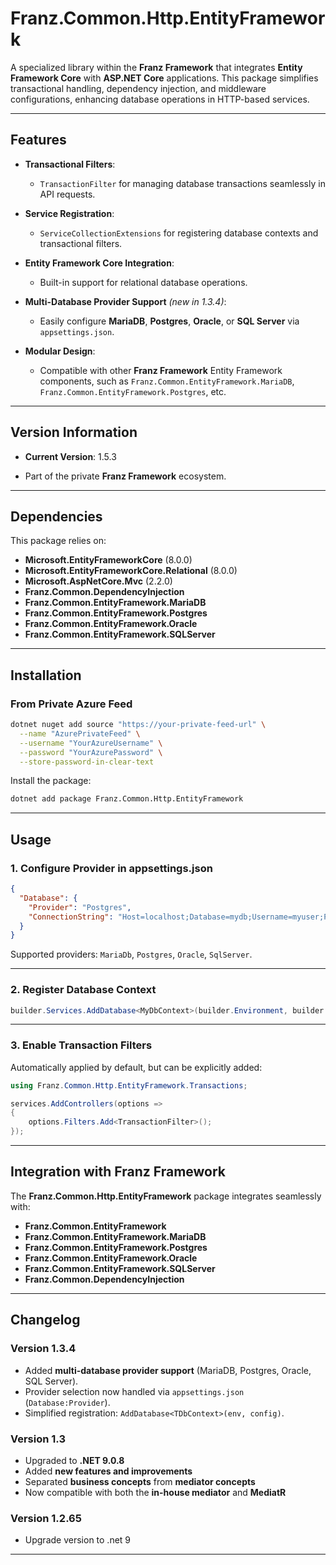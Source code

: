 ﻿# **Franz.Common.Http.EntityFramework**

A specialized library within the **Franz Framework** that integrates **Entity Framework Core** with **ASP.NET Core** applications. This package simplifies transactional handling, dependency injection, and middleware configurations, enhancing database operations in HTTP-based services.

---

## **Features**

* **Transactional Filters**:

  * `TransactionFilter` for managing database transactions seamlessly in API requests.
* **Service Registration**:

  * `ServiceCollectionExtensions` for registering database contexts and transactional filters.
* **Entity Framework Core Integration**:

  * Built-in support for relational database operations.
* **Multi-Database Provider Support** *(new in 1.3.4)*:

  * Easily configure **MariaDB**, **Postgres**, **Oracle**, or **SQL Server** via `appsettings.json`.
* **Modular Design**:

  * Compatible with other **Franz Framework** Entity Framework components, such as `Franz.Common.EntityFramework.MariaDB`, `Franz.Common.EntityFramework.Postgres`, etc.

---

## **Version Information**

- **Current Version**: 1.5.3

* Part of the private **Franz Framework** ecosystem.

---

## **Dependencies**

This package relies on:

* **Microsoft.EntityFrameworkCore** (8.0.0)
* **Microsoft.EntityFrameworkCore.Relational** (8.0.0)
* **Microsoft.AspNetCore.Mvc** (2.2.0)
* **Franz.Common.DependencyInjection**
* **Franz.Common.EntityFramework.MariaDB**
* **Franz.Common.EntityFramework.Postgres**
* **Franz.Common.EntityFramework.Oracle**
* **Franz.Common.EntityFramework.SQLServer**

---

## **Installation**

### **From Private Azure Feed**

```bash
dotnet nuget add source "https://your-private-feed-url" \
  --name "AzurePrivateFeed" \
  --username "YourAzureUsername" \
  --password "YourAzurePassword" \
  --store-password-in-clear-text
```

Install the package:

```bash
dotnet add package Franz.Common.Http.EntityFramework
```

---

## **Usage**

### **1. Configure Provider in appsettings.json**

```json
{
  "Database": {
    "Provider": "Postgres",
    "ConnectionString": "Host=localhost;Database=mydb;Username=myuser;Password=mypass"
  }
}
```

Supported providers: `MariaDb`, `Postgres`, `Oracle`, `SqlServer`.

---

### **2. Register Database Context**

```csharp
builder.Services.AddDatabase<MyDbContext>(builder.Environment, builder.Configuration);
```

---

### **3. Enable Transaction Filters**

Automatically applied by default, but can be explicitly added:

```csharp
using Franz.Common.Http.EntityFramework.Transactions;

services.AddControllers(options =>
{
    options.Filters.Add<TransactionFilter>();
});
```

---

## **Integration with Franz Framework**

The **Franz.Common.Http.EntityFramework** package integrates seamlessly with:

* **Franz.Common.EntityFramework**
* **Franz.Common.EntityFramework.MariaDB**
* **Franz.Common.EntityFramework.Postgres**
* **Franz.Common.EntityFramework.Oracle**
* **Franz.Common.EntityFramework.SQLServer**
* **Franz.Common.DependencyInjection**

---

## **Changelog**

### Version 1.3.4

* Added **multi-database provider support** (MariaDB, Postgres, Oracle, SQL Server).
* Provider selection now handled via `appsettings.json` (`Database:Provider`).
* Simplified registration: `AddDatabase<TDbContext>(env, config)`.

### Version 1.3
- Upgraded to **.NET 9.0.8**
- Added **new features and improvements**
- Separated **business concepts** from **mediator concepts**
- Now compatible with both the **in-house mediator** and **MediatR**

### Version 1.2.65
- Upgrade version to .net 9
---


